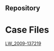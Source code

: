 ## Repository
# Case Files
[LW_2009-137219](https://kcpeorg.github.io/WA/JenniferKeilin/DOH/cases/CaseFile_LW_2009-137219_pdf-r.pdf)

